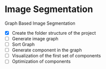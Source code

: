 # Image Segmentation 
Graph Based Image Segmentation

- [x] Create the folder structure of the project 
- [ ] Generate image graph
- [ ] Sort Graph 
- [ ] Generate component in the graph 
- [ ] Visualization of the first set of  components
- [ ] Optimization of components
